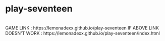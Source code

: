 # play-seventeen  
<br/>
GAME LINK : https://lemonadexx.github.io/play-seventeen  
IF ABOVE LINK DOESN'T WORK : https://lemonadexx.github.io/play-seventeen/index.html
